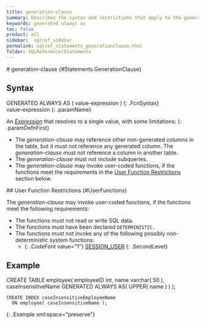 ```yaml
---
title: generation-clause
summary: Describes the syntax and restrictions that apply to the generation clauses used to create virtual column values.
keywords: generated always as
toc: false
product: all
sidebar:  sqlref_sidebar
permalink: sqlref_statements_generationclause.html
folder: SQLReference/Statements
---
```

<section>
<div class="TopicContent" data-swiftype-index="true" markdown="1">
# generation-clause   {#Statements.GenerationClause}

## Syntax

<div class="fcnWrapperWide" markdown="1">
    GENERATED ALWAYS AS ( value-expression )
{: .FcnSyntax}

</div>
<div class="paramList" markdown="1">
value-expression
{: .paramName}

An *[Expression](sqlref_expressions_about.html)* that resolves to a
single value, with some limitations:
{: .paramDefnFirst}

* The *generation-clause* may reference other non-generated columns in
  the table, but it must not reference any generated column. The
  *generation-clause* must not reference a column in another table.
* The *generation-clause* must not include subqueries.
* The *generation-clause* may invoke user-coded functions, if the
  functions meet the requirements in the [User Function
  Restrictions](#UserFunctions) section below.

</div>
## User Function Restrictions   {#UserFunctions}

The *generation-clause* may invoke user-coded functions, if the
functions meet the following requirements:

* The functions must not read or write SQL data.
* The functions must have been declared `DETERMINISTIC`.
* The functions must not invoke any of the following possibly
  non-deterministic system functions:
  * {: .CodeFont value="1"} [SESSION_USER](sqlref_builtinfcns_sessionuser.html)
  {: .SecondLevel}

## Example

<div class="preWrapperWide" markdown="1">
    CREATE TABLE employee(
      employeeID           int,
      name                 varchar( 50 ),
      caseInsensitiveName  GENERATED ALWAYS AS( UPPER( name ) )
      );
    
    CREATE INDEX caseInsensitiveEmployeeName
      ON employee( caseInsensitiveName );
{: .Example xml:space="preserve"}

</div>
</div>
</section>

